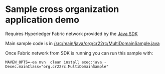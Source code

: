 # Sample cross organization application demo
Requires Hyperledger Fabric network provided by the [Java SDK](https://github.com/hyperledger/fabric-sdk-java)

Main sample code is in [ /src/main/java/org/cr22rc/MultiDomainSample.java ](https://github.com/cr22rc/fabricSDKJavaMultiDomainSample/blob/master/src/main/java/org/cr22rc/MultiDomainSample.java)

Once Fabric network from SDK is running you can run this sample with:

`MAVEN_OPTS=-ea mvn  clean install exec:java -Dexec.mainClass="org.cr22rc.MultiDomainSample"`